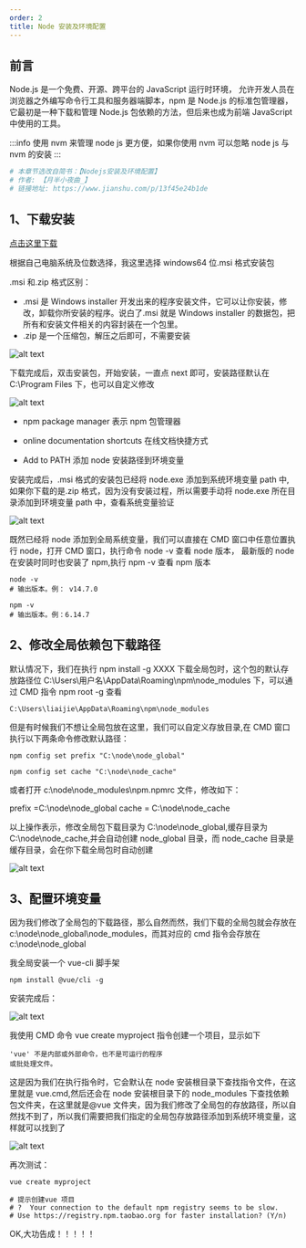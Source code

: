 ```yaml
---
order: 2
title: Node 安装及环境配置
---
```


## 前言

Node.js 是一个免费、开源、跨平台的 JavaScript 运行时环境， 允许开发人员在浏览器之外编写命令行工具和服务器端脚本，npm 是 Node.js 的标准包管理器，它最初是一种下载和管理 Node.js 包依赖的方法，但后来也成为前端 JavaScript 中使用的工具。

:::info
使用 nvm 来管理 node js 更方便，如果你使用 nvm 可以忽略 node js 与 nvm 的安装
:::

```php
# 本章节选改自简书：【Nodejs安装及环境配置】
# 作者: 【月半小夜曲_】
# 链接地址: https://www.jianshu.com/p/13f45e24b1de
```

## 1、下载安装

[点击这里下载](https://nodejs.org/zh-cn/download/)

根据自己电脑系统及位数选择，我这里选择 windows64 位.msi 格式安装包

.msi 和.zip 格式区别：

- .msi 是 Windows installer 开发出来的程序安装文件，它可以让你安装，修改，卸载你所安装的程序。说白了.msi 就是 Windows installer 的数据包，把所有和安装文件相关的内容封装在一个包里。
- .zip 是一个压缩包，解压之后即可，不需要安装

![alt text](./img/image.png)

下载完成后，双击安装包，开始安装，一直点 next 即可，安装路径默认在 C:\Program Files 下，也可以自定义修改

![alt text](./img/image1.png)

- npm package manager 表示 npm 包管理器

- online documentation shortcuts 在线文档快捷方式

- Add to PATH 添加 node 安装路径到环境变量

安装完成后，.msi 格式的安装包已经将 node.exe 添加到系统环境变量 path 中,如果你下载的是.zip 格式，因为没有安装过程，所以需要手动将 node.exe 所在目录添加到环境变量 path 中，查看系统变量验证

![alt text](./img/image2.png)

既然已经将 node 添加到全局系统变量，我们可以直接在 CMD 窗口中任意位置执行 node，打开 CMD 窗口，执行命令 node -v 查看 node 版本， 最新版的 node 在安装时同时也安装了 npm,执行 npm -v 查看 npm 版本

```shell
node -v
# 输出版本。例： v14.7.0

npm -v
# 输出版本。例：6.14.7
```

## 2、修改全局依赖包下载路径

默认情况下，我们在执行 npm install -g XXXX 下载全局包时，这个包的默认存放路径位 C:\Users\用户名\AppData\Roaming\npm\node_modules 下，可以通过 CMD 指令 npm root -g 查看

```shell
C:\Users\liaijie\AppData\Roaming\npm\node_modules
```

但是有时候我们不想让全局包放在这里，我们可以自定义存放目录,在 CMD 窗口执行以下两条命令修改默认路径：

```shell
npm config set prefix "C:\node\node_global"

npm config set cache "C:\node\node_cache"
```

或者打开 c:\node\node_modules\npm\.npmrc 文件，修改如下：

prefix =C:\node\node_global
cache = C:\node\node_cache

以上操作表示，修改全局包下载目录为 C:\node\node_global,缓存目录为 C:\node\node_cache,并会自动创建 node_global 目录，而 node_cache 目录是缓存目录，会在你下载全局包时自动创建

![alt text](./img/image3.png)

## 3、配置环境变量

因为我们修改了全局包的下载路径，那么自然而然，我们下载的全局包就会存放在 c:\node\node_global\node_modules，而其对应的 cmd 指令会存放在 c:\node\node_global

我全局安装一个 vue-cli 脚手架

```shell
npm install @vue/cli -g
```

安装完成后：

![alt text](./img/image4.png)

我使用 CMD 命令 vue create myproject 指令创建一个项目，显示如下

```
'vue' 不是内部或外部命令，也不是可运行的程序
或批处理文件。
```

这是因为我们在执行指令时，它会默认在 node 安装根目录下查找指令文件，在这里就是 vue.cmd,然后还会在 node 安装根目录下的 node_modules 下查找依赖包文件夹，在这里就是@vue 文件夹，因为我们修改了全局包的存放路径，所以自然找不到了，所以我们需要把我们指定的全局包存放路径添加到系统环境变量，这样就可以找到了

![alt text](./img/image5.png)

再次测试：

```shell
vue create myproject

# 提示创建vue 项目
# ?  Your connection to the default npm registry seems to be slow.
# Use https://registry.npm.taobao.org for faster installation? (Y/n)
```

OK,大功告成！！！！！
